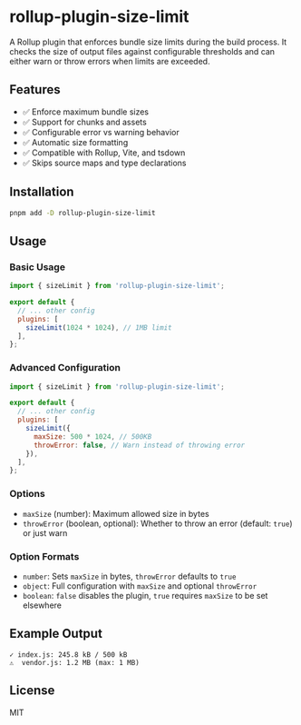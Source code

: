 # rollup-plugin-size-limit

A Rollup plugin that enforces bundle size limits during the build process. It checks the size of output files against configurable thresholds and can either warn or throw errors when limits are exceeded.

## Features

- ✅ Enforce maximum bundle sizes
- ✅ Support for chunks and assets
- ✅ Configurable error vs warning behavior
- ✅ Automatic size formatting
- ✅ Compatible with Rollup, Vite, and tsdown
- ✅ Skips source maps and type declarations

## Installation

```bash
pnpm add -D rollup-plugin-size-limit
```

## Usage

### Basic Usage

```javascript
import { sizeLimit } from 'rollup-plugin-size-limit';

export default {
  // ... other config
  plugins: [
    sizeLimit(1024 * 1024), // 1MB limit
  ],
};
```

### Advanced Configuration

```javascript
import { sizeLimit } from 'rollup-plugin-size-limit';

export default {
  // ... other config
  plugins: [
    sizeLimit({
      maxSize: 500 * 1024, // 500KB
      throwError: false, // Warn instead of throwing error
    }),
  ],
};
```

### Options

- `maxSize` (number): Maximum allowed size in bytes
- `throwError` (boolean, optional): Whether to throw an error (default: `true`) or just warn

### Option Formats

- `number`: Sets `maxSize` in bytes, `throwError` defaults to `true`
- `object`: Full configuration with `maxSize` and optional `throwError`
- `boolean`: `false` disables the plugin, `true` requires `maxSize` to be set elsewhere

## Example Output

```
✓ index.js: 245.8 kB / 500 kB
⚠️  vendor.js: 1.2 MB (max: 1 MB)
```

## License

MIT
